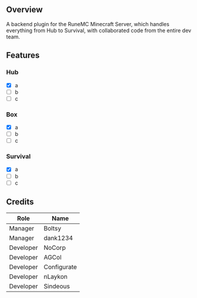 ## Overview
A backend plugin for the RuneMC Minecraft Server, which handles everything from Hub to Survival, with collaborated code from the entire dev team.

## Features
### Hub
- [x] a
- [ ] b
- [ ] c

### Box
- [x] a
- [ ] b
- [ ] c

### Survival
- [x] a
- [ ] b
- [ ] c

## Credits
| Role | Name |
| --- | --- |
| Manager | Boltsy |
| Manager | dank1234 |
| Developer | NoCorp |
| Developer | AGCol |
| Developer | Configurate |
| Developer | nLaykon |
| Developer | Sindeous |
